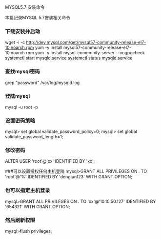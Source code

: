 MYSQL5.7 安装命令

本篇记录MYSQL 5.7安装相关命令
### 下载安装并启动
wget -i -c http://dev.mysql.com/get/mysql57-community-release-el7-10.noarch.rpm
yum -y install mysql57-community-release-el7-10.noarch.rpm
yum -y install mysql-community-server --nogpgcheck
systemctl start  mysqld.service
systemctl status mysqld.service

### 查找mysql密码
grep "password" /var/log/mysqld.log

### 登陆mysql
mysql -u root -p

### 设置密码策略
mysql> set global validate_password_policy=0;
mysql> set global validate_password_length=1;
### 修改密码
ALTER USER 'root'@'xx' IDENTIFIED BY 'xx';

###可以设置授权任何主机登陆
mysql>GRANT ALL PRIVILEGES ON *.* TO 'root'@'%' IDENTIFIED BY 'dengjun123' WITH GRANT OPTION;

### 也可以指定主机登录
mysql>GRANT ALL PRIVILEGES ON *.* TO 'xx'@’10.10.50.127’ IDENTIFIED BY '654321' WITH GRANT OPTION;

### 然后刷新权限
mysql>flush privileges;
